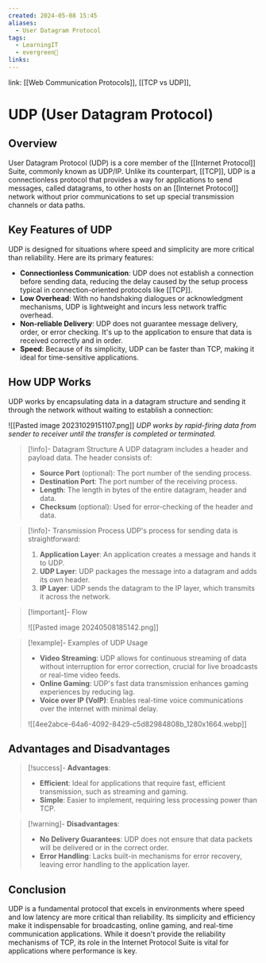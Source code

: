 ```yaml
---
created: 2024-05-08 15:45
aliases:
  - User Datagram Protocol
tags:
  - LearningIT
  - evergreen🌳
links:
---
```


link: [[Web Communication Protocols]], [[TCP vs UDP]], 

# UDP (User Datagram Protocol)

## Overview

User Datagram Protocol (UDP) is a core member of the [[Internet Protocol]] Suite, commonly known as UDP/IP. Unlike its counterpart, [[TCP]], UDP is a connectionless protocol that provides a way for applications to send messages, called datagrams, to other hosts on an [[Internet Protocol]] network without prior communications to set up special transmission channels or data paths.

## Key Features of UDP

UDP is designed for situations where speed and simplicity are more critical than reliability. Here are its primary features:

- **Connectionless Communication**: UDP does not establish a connection before sending data, reducing the delay caused by the setup process typical in connection-oriented protocols like [[TCP]].
- **Low Overhead**: With no handshaking dialogues or acknowledgment mechanisms, UDP is lightweight and incurs less network traffic overhead.
- **Non-reliable Delivery**: UDP does not guarantee message delivery, order, or error checking. It's up to the application to ensure that data is received correctly and in order.
- **Speed**: Because of its simplicity, UDP can be faster than TCP, making it ideal for time-sensitive applications.

## How UDP Works

UDP works by encapsulating data in a datagram structure and sending it through the network without waiting to establish a connection:


![[Pasted image 20231029151107.png]]
_UDP works by rapid-firing data from sender to receiver until the transfer is completed or terminated._


> [!info]- Datagram Structure
> A UDP datagram includes a header and payload data. The header consists of:
> - **Source Port** (optional): The port number of the sending process.
> - **Destination Port**: The port number of the receiving process.
> - **Length**: The length in bytes of the entire datagram, header and data.
> - **Checksum** (optional): Used for error-checking of the header and data.


> [!info]- Transmission Process
> UDP's process for sending data is straightforward:
> 1. **Application Layer**: An application creates a message and hands it to UDP.
> 2. **UDP Layer**: UDP packages the message into a datagram and adds its own header.
> 3. **IP Layer**: UDP sends the datagram to the IP layer, which transmits it across the network.


> [!important]- Flow
>
>![[Pasted image 20240508185142.png]]


> [!example]- Examples of UDP Usage
> - **Video Streaming**: UDP allows for continuous streaming of data without interruption for error correction, crucial for live broadcasts or real-time video feeds.
> - **Online Gaming**: UDP's fast data transmission enhances gaming experiences by reducing lag.
> - **Voice over IP (VoIP)**: Enables real-time voice communications over the internet with minimal delay.
> 
> ![[4ee2abce-64a6-4092-8429-c5d82984808b_1280x1664.webp]]


## Advantages and Disadvantages

> [!success]- **Advantages**:
> - **Efficient**: Ideal for applications that require fast, efficient transmission, such as streaming and gaming.
> - **Simple**: Easier to implement, requiring less processing power than TCP.

> [!warning]- **Disadvantages**:
> - **No Delivery Guarantees**: UDP does not ensure that data packets will be delivered or in the correct order.
> - **Error Handling**: Lacks built-in mechanisms for error recovery, leaving error handling to the application layer.

## Conclusion

UDP is a fundamental protocol that excels in environments where speed and low latency are more critical than reliability. Its simplicity and efficiency make it indispensable for broadcasting, online gaming, and real-time communication applications. While it doesn't provide the reliability mechanisms of TCP, its role in the Internet Protocol Suite is vital for applications where performance is key.
